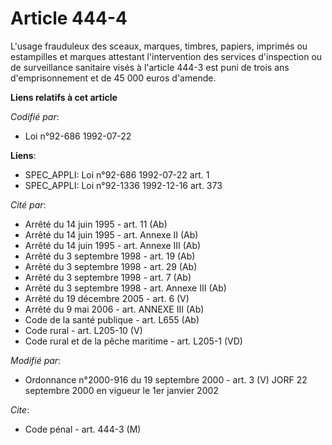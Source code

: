 # Article 444-4

L'usage frauduleux des sceaux, marques, timbres, papiers, imprimés ou estampilles et marques attestant l'intervention des
services d'inspection ou de surveillance sanitaire visés à l'article 444-3 est puni de trois ans d'emprisonnement et de 45
000 euros d'amende.

**Liens relatifs à cet article**

_Codifié par_:

  - Loi n°92-686 1992-07-22

**Liens**:

  - SPEC_APPLI: Loi n°92-686 1992-07-22 art. 1
  - SPEC_APPLI: Loi n°92-1336 1992-12-16 art. 373

_Cité par_:

  - Arrêté du 14 juin 1995 - art. 11 (Ab)
  - Arrêté du 14 juin 1995 - art. Annexe II (Ab)
  - Arrêté du 14 juin 1995 - art. Annexe III (Ab)
  - Arrêté du 3 septembre 1998 - art. 19 (Ab)
  - Arrêté du 3 septembre 1998 - art. 29 (Ab)
  - Arrêté du 3 septembre 1998 - art. 7 (Ab)
  - Arrêté du 3 septembre 1998 - art. Annexe III (Ab)
  - Arrêté du 19 décembre 2005 - art. 6 (V)
  - Arrêté du 9 mai 2006 - art. ANNEXE III (Ab)
  - Code de la santé publique - art. L655 (Ab)
  - Code rural - art. L205-10 (V)
  - Code rural et de la pêche maritime - art. L205-1 (VD)

_Modifié par_:

  - Ordonnance n°2000-916 du 19 septembre 2000 - art. 3 (V) JORF 22 septembre 2000 en vigueur le 1er janvier 2002

_Cite_:

  - Code pénal - art. 444-3 (M)

